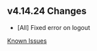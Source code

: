 ## v4.14.24 Changes

* [All] Fixed error on logout

[Known Issues](https://support.tradeskillmaster.com/en_US/known_issues)
